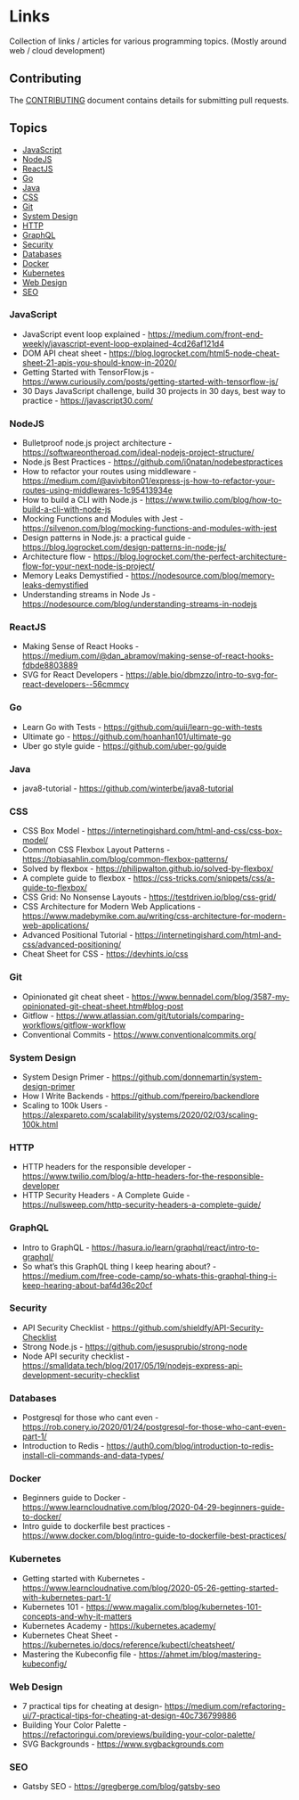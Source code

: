 # Links

Collection of links / articles for various programming topics. (Mostly around web / cloud development)

## Contributing

The [CONTRIBUTING](./CONTRIBUTING.md) document contains details for submitting pull requests.

## Topics

- [JavaScript](#javascript)
- [NodeJS](#nodejs)
- [ReactJS](#reactjs)
- [Go](#go)
- [Java](#java)
- [CSS](#css)
- [Git](#git)
- [System Design](#system-design)
- [HTTP](#http)
- [GraphQL](#graphql)
- [Security](#security)
- [Databases](#databases)
- [Docker](#docker)
- [Kubernetes](#kubernetes)
- [Web Design](#web-design)
- [SEO](#seo)

### JavaScript

- JavaScript event loop explained - https://medium.com/front-end-weekly/javascript-event-loop-explained-4cd26af121d4
- DOM API cheat sheet - https://blog.logrocket.com/html5-node-cheat-sheet-21-apis-you-should-know-in-2020/
- Getting Started with TensorFlow.js - https://www.curiousily.com/posts/getting-started-with-tensorflow-js/
- 30 Days JavaScript challenge, build 30 projects in 30 days, best way to practice - https://javascript30.com/

### NodeJS

- Bulletproof node.js project architecture - https://softwareontheroad.com/ideal-nodejs-project-structure/
- Node.js Best Practices - https://github.com/i0natan/nodebestpractices
- How to refactor your routes using middleware - https://medium.com/@avivbiton01/express-js-how-to-refactor-your-routes-using-middlewares-1c95413934e
- How to build a CLI with Node.js - https://www.twilio.com/blog/how-to-build-a-cli-with-node-js
- Mocking Functions and Modules with Jest - https://silvenon.com/blog/mocking-functions-and-modules-with-jest
- Design patterns in Node.js: a practical guide - https://blog.logrocket.com/design-patterns-in-node-js/
- Architecture flow - https://blog.logrocket.com/the-perfect-architecture-flow-for-your-next-node-js-project/
- Memory Leaks Demystified - https://nodesource.com/blog/memory-leaks-demystified
- Understanding streams in Node Js - https://nodesource.com/blog/understanding-streams-in-nodejs

### ReactJS

- Making Sense of React Hooks - https://medium.com/@dan_abramov/making-sense-of-react-hooks-fdbde8803889
- SVG for React Developers - https://able.bio/dbmzzo/intro-to-svg-for-react-developers--56cmmcy

### Go

- Learn Go with Tests - https://github.com/quii/learn-go-with-tests
- Ultimate go - https://github.com/hoanhan101/ultimate-go
- Uber go style guide - https://github.com/uber-go/guide

### Java

- java8-tutorial - https://github.com/winterbe/java8-tutorial

### CSS

- CSS Box Model - https://internetingishard.com/html-and-css/css-box-model/
- Common CSS Flexbox Layout Patterns - https://tobiasahlin.com/blog/common-flexbox-patterns/
- Solved by flexbox - https://philipwalton.github.io/solved-by-flexbox/
- A complete guide to flexbox - https://css-tricks.com/snippets/css/a-guide-to-flexbox/
- CSS Grid: No Nonsense Layouts - https://testdriven.io/blog/css-grid/
- CSS Architecture for Modern Web Applications - https://www.madebymike.com.au/writing/css-architecture-for-modern-web-applications/
- Advanced Positional Tutorial - https://internetingishard.com/html-and-css/advanced-positioning/
- Cheat Sheet for CSS - https://devhints.io/css

### Git

- Opinionated git cheat sheet - https://www.bennadel.com/blog/3587-my-opinionated-git-cheat-sheet.htm#blog-post
- Gitflow - https://www.atlassian.com/git/tutorials/comparing-workflows/gitflow-workflow
- Conventional Commits - https://www.conventionalcommits.org/

### System Design

- System Design Primer - https://github.com/donnemartin/system-design-primer
- How I Write Backends - https://github.com/fpereiro/backendlore
- Scaling to 100k Users - https://alexpareto.com/scalability/systems/2020/02/03/scaling-100k.html

### HTTP

- HTTP headers for the responsible developer - https://www.twilio.com/blog/a-http-headers-for-the-responsible-developer
- HTTP Security Headers - A Complete Guide - https://nullsweep.com/http-security-headers-a-complete-guide/

### GraphQL

- Intro to GraphQL - https://hasura.io/learn/graphql/react/intro-to-graphql/
- So what’s this GraphQL thing I keep hearing about? - https://medium.com/free-code-camp/so-whats-this-graphql-thing-i-keep-hearing-about-baf4d36c20cf

### Security

- API Security Checklist - https://github.com/shieldfy/API-Security-Checklist
- Strong Node.js - https://github.com/jesusprubio/strong-node
- Node API security checklist - https://smalldata.tech/blog/2017/05/19/nodejs-express-api-development-security-checklist

### Databases

- Postgresql for those who cant even - https://rob.conery.io/2020/01/24/postgresql-for-those-who-cant-even-part-1/
- Introduction to Redis - https://auth0.com/blog/introduction-to-redis-install-cli-commands-and-data-types/

### Docker

- Beginners guide to Docker - https://www.learncloudnative.com/blog/2020-04-29-beginners-guide-to-docker/
- Intro guide to dockerfile best practices - https://www.docker.com/blog/intro-guide-to-dockerfile-best-practices/

### Kubernetes

- Getting started with Kubernetes - https://www.learncloudnative.com/blog/2020-05-26-getting-started-with-kubernetes-part-1/
- Kubernetes 101 - https://www.magalix.com/blog/kubernetes-101-concepts-and-why-it-matters
- Kubernetes Academy - https://kubernetes.academy/
- Kubernetes Cheat Sheet - https://kubernetes.io/docs/reference/kubectl/cheatsheet/
- Mastering the Kubeconfig file - https://ahmet.im/blog/mastering-kubeconfig/

### Web Design

- 7 practical tips for cheating at design- https://medium.com/refactoring-ui/7-practical-tips-for-cheating-at-design-40c736799886
- Building Your Color Palette - https://refactoringui.com/previews/building-your-color-palette/
- SVG Backgrounds - https://www.svgbackgrounds.com

### SEO

- Gatsby SEO - https://gregberge.com/blog/gatsby-seo
